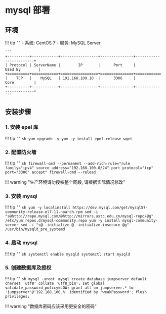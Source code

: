 # mysql 部署

## 环境

!!! tip ""
    - 系统: CentOS 7
    - 服务: MySQL Server

    ```
    +----------+------------+-----------------+---------------+------------------------+
    | Protocol | ServerName |        IP       |      Port     |         Used By        |
    +==========+============+=================+===============+========================+
    |    TCP   |    MySQL   | 192.168.100.10  |      3306     |           Core         |
    +----------+------------+-----------------+---------------+------------------------+
    ```

## 安装步骤

### 1. 安装 epel 库

!!! tip ""
    ```sh
    yum upgrade -y
    yum -y install epel-release wget
    ```

### 2. 配置防火墙

!!! tip ""
    ```sh
    firewall-cmd --permanent --add-rich-rule="rule family="ipv4" source address="192.168.100.0/24" port protocol="tcp" port="3306" accept"
    firewall-cmd --reload
    ```

!!! warning "生产环境请勿授权整个网段, 请根据实际情况修改"

### 3. 安装 mysql

!!! tip ""
    ```sh
    yum -y localinstall https://dev.mysql.com/get/mysql57-community-release-el7-11.noarch.rpm
    sed -i "s@http://repo.mysql.com/@http://mirrors.ustc.edu.cn/mysql-repo/@g" /etc/yum.repos.d/mysql-community.repo
    yum -y install mysql-community-server
    sed -i "s@--initialize @--initialize-insecure @g" /usr/bin/mysqld_pre_systemd
    ```

### 4. 启动 mysql

!!! tip ""
    ```sh
    systemctl enable mysqld
    systemctl start mysqld
    ```

### 5. 创建数据库及授权

!!! tip ""
    ```sh
    mysql -uroot
    ```
    ```mysql
    create database jumpserver default charset 'utf8' collate 'utf8_bin';
    set global validate_password_policy=LOW;
    grant all on jumpserver.* to 'jumpserver'@'192.168.100.%' identified by 'weakPassword';
    flush privileges;
    ```

!!! warning "数据库密码应该采用更安全的密码"
